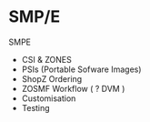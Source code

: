 # SMP/E

SMPE
- CSI & ZONES
- PSIs (Portable Sofware Images)
- ShopZ Ordering
- ZOSMF Workflow ( ? DVM )
- Customisation
- Testing
